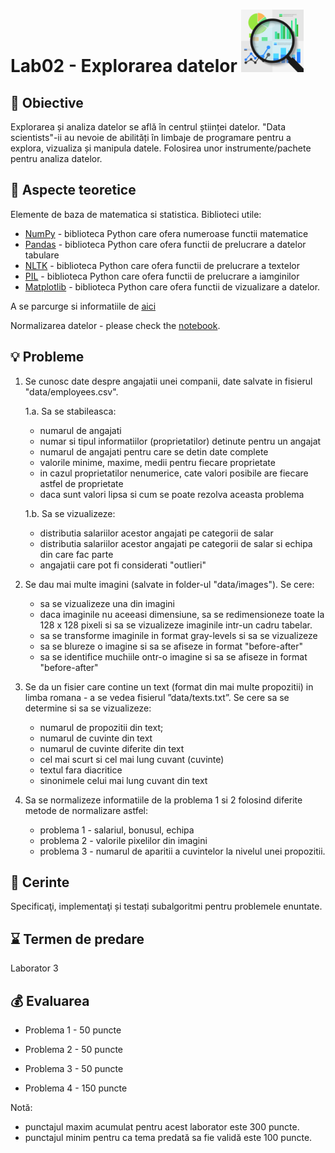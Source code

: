 # Lab02 - Explorarea datelor <img src="EDA.png" width="100">


## :microscope: Obiective 

Explorarea și analiza datelor se află în centrul științei datelor. "Data scientists"-ii au nevoie de abilități în limbaje de programare pentru a explora, vizualiza și manipula datele. Folosirea unor instrumente/pachete pentru analiza datelor.

## :book:  Aspecte teoretice 

Elemente de baza de matematica si statistica. Biblioteci utile:
- [NumPy](https://numpy.org/) - biblioteca Python care ofera numeroase functii matematice
- [Pandas](https://pandas.pydata.org/) - biblioteca Python care ofera functii de prelucrare a datelor tabulare
- [NLTK](https://www.nltk.org/) - biblioteca Python care ofera functii de prelucrare a textelor
- [PIL](https://pypi.org/project/pillow/) - biblioteca Python care ofera functii de prelucrare a iamginilor
- [Matplotlib](https://matplotlib.org/) - biblioteca Python care ofera functii de vizualizare a datelor. 

A se parcurge si informatiile de [aici](https://learn.microsoft.com/en-us/training/modules/explore-analyze-data-with-python/)

Normalizarea datelor - please check the [notebook](dataNormalisation/AI-lab02-dataNormalisation.ipynb). 

## :bulb: Probleme 

1.	Se cunosc date despre angajatii unei companii, date salvate in fisierul "data/employees.csv". 
    
    1.a. Sa se stabileasca:
    - numarul de angajati 
    - numar si tipul informatiilor (proprietatilor) detinute pentru un angajat
    - numarul de angajati pentru care se detin date complete
    - valorile minime, maxime, medii pentru fiecare proprietate
    - in cazul proprietatilor nenumerice, cate valori posibile are fiecare astfel de proprietate
    - daca sunt valori lipsa si cum se poate rezolva aceasta problema

    1.b. Sa se vizualizeze:
    - distributia salariilor acestor angajati pe categorii de salar 
    - distributia salariilor acestor angajati pe categorii de salar si echipa din care fac parte
    - angajatii care pot fi considerati "outlieri"

2. Se dau mai multe imagini (salvate in folder-ul "data/images"). Se cere:
    - sa se vizualizeze una din imagini
    - daca imaginile nu aceeasi dimensiune, sa se redimensioneze toate la 128 x 128 pixeli si sa se vizualizeze imaginile intr-un cadru tabelar.
    - sa se transforme imaginile in format gray-levels si sa se vizualizeze
    - sa se blureze o imagine si sa se afiseze in format "before-after"
    - sa se identifice muchiile ontr-o imagine si sa se afiseze in format "before-after"

3. Se da un fisier care contine un text (format din mai multe propozitii) in limba romana - a se vedea fisierul ”data/texts.txt”. Se cere sa se determine si sa se vizualizeze:
    - numarul de propozitii din text;
    - numarul de cuvinte din text
    - numarul de cuvinte diferite din text
    - cel mai scurt si cel mai lung cuvant (cuvinte)
    - textul fara diacritice
    - sinonimele celui mai lung cuvant din text

4. Sa se normalizeze informatiile de la problema 1 si 2 folosind diferite metode de normalizare astfel:
    - problema 1 - salariul, bonusul, echipa
    - problema 2 - valorile pixelilor din imagini
    - problema 3 - numarul de aparitii a cuvintelor la nivelul unei propozitii.






## :memo:  Cerinte 

Specificaţi, implementaţi și testați subalgoritmi pentru problemele enuntate. 

## :hourglass: Termen de predare 

Laborator 3

## :moneybag: Evaluarea
- Problema 1 - 50 puncte

- Problema 2 - 50 puncte

- Problema 3 - 50 puncte

- Problema 4 - 150 puncte

Notă: 
- punctajul maxim acumulat pentru acest laborator este 300 puncte.
- punctajul minim pentru ca tema predată sa fie validă este 100 puncte.  

